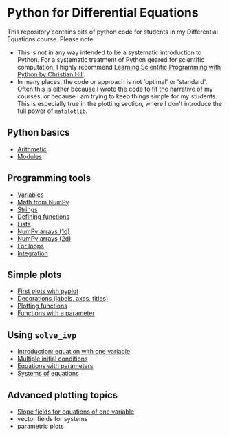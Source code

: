 # Python for Differential Equations
This repository contains bits of python code for students in my Differential Equations course.
Please note:
- This is not in any way intended to be a systematic introduction to Python. For a systematic treatment of Python geared for scientific computation, I highly recommend [Learning Scientific Programming with Python by Christian Hill](https://scipython.com/about/the-book/).
- In many places, the code or approach is not 'optimal' or 'standard'. Often this is either because I wrote the code to fit the narrative of my courses, or because I am trying to keep things simple for my students. This is especially true in the plotting section, where I don't introduce the full power of `matplotlib`.

## Python basics
- [Arithmetic](python_basics/arithmetic.md)
- [Modules](python_basics/modules.md)

## Programming tools
- [Variables](programming_tools/variables.md)
- [Math from NumPy](programming_tools/numpy_functions.md)
- [Strings](programming_tools/strings.md)
- [Defining functions](programming_tools/defining_functions.md)
- [Lists](programming_tools/lists.md)
- [NumPy arrays (1d)](programming_tools/numpy_arrays_1d.md)
- [NumPy arrays (2d)](programming_tools/numpy_arrays_2d.md)
- [For loops](programming_tools/for_loops.md)
- [Integration](programming_tools/integration.md)

## Simple plots
- [First plots with pyplot](simple_plots/first_plots.md)
- [Decorations (labels, axes, titles)](simple_plots/plot_decorations.md)
- [Plotting functions](simple_plots/plotting_functions.md)
- [Functions with a parameter](simple_plots/functions_with_parameters.md)

## Using `solve_ivp`
- [Introduction: equation with one variable](using_solve_ivp/one_variable.md)
- [Multiple initial conditions](using_solve_ivp/multiple_ics.md)
- [Equations with parameters](using_solve_ivp/ode_with_parameters.md)
- [Systems of equations](using_solve_ivp/systems.md)

## Advanced plotting topics
- [Slope fields for equations of one variable](advanced_plotting/slope_fields.md)
- vector fields for systems
- parametric plots


